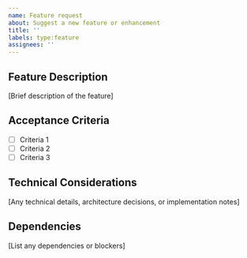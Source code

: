 ```yaml
---
name: Feature request
about: Suggest a new feature or enhancement
title: ''
labels: type:feature
assignees: ''
---
```


## Feature Description
[Brief description of the feature]

## Acceptance Criteria
- [ ] Criteria 1
- [ ] Criteria 2
- [ ] Criteria 3

## Technical Considerations
[Any technical details, architecture decisions, or implementation notes]

## Dependencies
[List any dependencies or blockers]